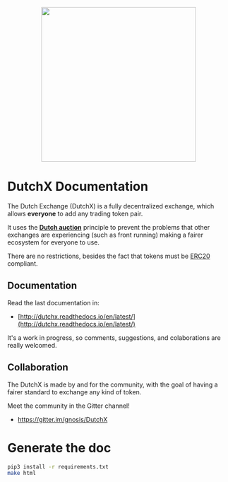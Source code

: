 <p align="center">
  <img width="350px" src="http://dutchx.readthedocs.io/en/latest/_static/DutchX-logo_blue.svg" />
</p>

# DutchX Documentation
The Dutch Exchange (DutchX) is a fully decentralized exchange, which allows 
**everyone** to add any trading token pair.

It uses the **[Dutch auction](https://en.wikipedia.org/wiki/Dutch_auction)** 
principle to prevent the problems that other exchanges are experiencing (such
as front running) making a fairer ecosystem for everyone to use.

There are no restrictions, besides the fact that tokens must be 
[ERC20](https://github.com/ethereum/EIPs/blob/master/EIPS/eip-20.md) compliant.

## Documentation
Read the last documentation in:
* [http://dutchx.readthedocs.io/en/latest/](http://dutchx.readthedocs.io/en/latest/)

It's a work in progress, so comments, suggestions, and colaborations are really 
welcomed.

## Collaboration
The DutchX is made by and for the community, with the goal of having a fairer standard
to exchange any kind of token.

Meet the community in the Gitter channel!
* https://gitter.im/gnosis/DutchX

# Generate the doc
```bash
pip3 install -r requirements.txt
make html
```
